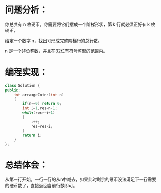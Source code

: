 # 问题分析：
你总共有 n 枚硬币，你需要将它们摆成一个阶梯形状，第 k 行就必须正好有 k 枚硬币。

给定一个数字 n，找出可形成完整阶梯行的总行数。

n 是一个非负整数，并且在32位有符号整型的范围内。

# 编程实现：
```C++
class Solution {
public:
    int arrangeCoins(int n) 
    {
        if(n==0) return 0;
        int i=1,res=n-1;
        while(res>=i+1)
        {
            i++;
            res=res-i;
        }
        return i;
    }
};
```

# 总结体会：
从第一行开始，一行一行的从n中减去，如果此时剩余的硬币没法满足下一行需要的硬币数了，直接返回当前行数即可。